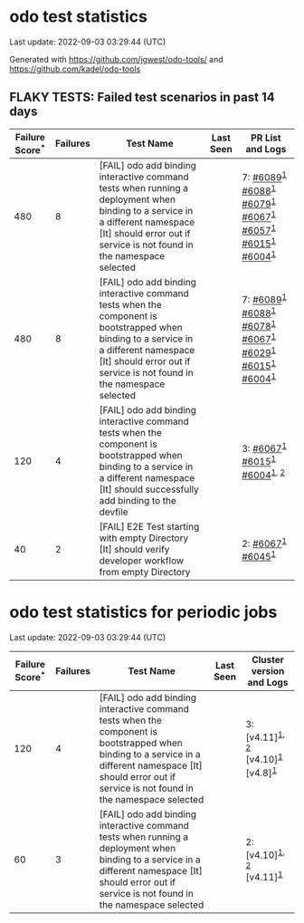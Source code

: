 # odo test statistics
Last update: 2022-09-03 03:29:44 (UTC)

Generated with https://github.com/jgwest/odo-tools/ and https://github.com/kadel/odo-tools
## FLAKY TESTS: Failed test scenarios in past 14 days
| Failure Score<sup>*</sup> | Failures | Test Name | Last Seen | PR List and Logs 
|---|---|---|---|---|
| 480 | 8 | [FAIL] odo add binding interactive command tests when running a deployment when binding to a service in a different namespace [It] should error out if service is not found in the namespace selected |  | 7: [#6089](https://github.com/openshift/odo/pull/6089)<sup>[1](https://storage.googleapis.com/origin-ci-test/pr-logs/pull/redhat-developer_odo/6089/pull-ci-redhat-developer-odo-main-v4.10-integration-e2e/1565678745715478528/build-log.txt)</sup> [#6088](https://github.com/openshift/odo/pull/6088)<sup>[1](https://storage.googleapis.com/origin-ci-test/pr-logs/pull/redhat-developer_odo/6088/pull-ci-redhat-developer-odo-main-v4.10-integration-e2e/1565616202473017344/build-log.txt)</sup> [#6079](https://github.com/openshift/odo/pull/6079)<sup>[1](https://storage.googleapis.com/origin-ci-test/pr-logs/pull/redhat-developer_odo/6079/pull-ci-redhat-developer-odo-main-v4.10-integration-e2e/1565394745130225664/build-log.txt)</sup> [#6067](https://github.com/openshift/odo/pull/6067)<sup>[1](https://storage.googleapis.com/origin-ci-test/pr-logs/pull/redhat-developer_odo/6067/pull-ci-redhat-developer-odo-main-v4.10-integration-e2e/1565005130145730560/build-log.txt)</sup> [#6057](https://github.com/openshift/odo/pull/6057)<sup>[1](https://storage.googleapis.com/origin-ci-test/pr-logs/pull/redhat-developer_odo/6057/pull-ci-redhat-developer-odo-main-v4.10-integration-e2e/1564182595493695488/build-log.txt)</sup> [#6015](https://github.com/openshift/odo/pull/6015)<sup>[1](https://storage.googleapis.com/origin-ci-test/pr-logs/pull/redhat-developer_odo/6015/pull-ci-redhat-developer-odo-main-v4.10-integration-e2e/1564349432445538304/build-log.txt)</sup> [#6004](https://github.com/openshift/odo/pull/6004)<sup>[1](https://storage.googleapis.com/origin-ci-test/pr-logs/pull/redhat-developer_odo/6004/pull-ci-redhat-developer-odo-main-v4.10-integration-e2e/1563109419795877888/build-log.txt)</sup> 
| 480 | 8 | [FAIL] odo add binding interactive command tests when the component is bootstrapped when binding to a service in a different namespace [It] should error out if service is not found in the namespace selected |  | 7: [#6089](https://github.com/openshift/odo/pull/6089)<sup>[1](https://storage.googleapis.com/origin-ci-test/pr-logs/pull/redhat-developer_odo/6089/pull-ci-redhat-developer-odo-main-v4.10-integration-e2e/1565678745715478528/build-log.txt)</sup> [#6088](https://github.com/openshift/odo/pull/6088)<sup>[1](https://storage.googleapis.com/origin-ci-test/pr-logs/pull/redhat-developer_odo/6088/pull-ci-redhat-developer-odo-main-v4.10-integration-e2e/1565616202473017344/build-log.txt)</sup> [#6078](https://github.com/openshift/odo/pull/6078)<sup>[1](https://storage.googleapis.com/origin-ci-test/pr-logs/pull/redhat-developer_odo/6078/pull-ci-redhat-developer-odo-main-v4.10-integration-e2e/1565385375659069440/build-log.txt)</sup> [#6067](https://github.com/openshift/odo/pull/6067)<sup>[1](https://storage.googleapis.com/origin-ci-test/pr-logs/pull/redhat-developer_odo/6067/pull-ci-redhat-developer-odo-main-v4.10-integration-e2e/1564944910509936640/build-log.txt)</sup> [#6029](https://github.com/openshift/odo/pull/6029)<sup>[1](https://storage.googleapis.com/origin-ci-test/pr-logs/pull/redhat-developer_odo/6029/pull-ci-redhat-developer-odo-main-v4.10-integration-e2e/1562026732528078848/build-log.txt)</sup> [#6015](https://github.com/openshift/odo/pull/6015)<sup>[1](https://storage.googleapis.com/origin-ci-test/pr-logs/pull/redhat-developer_odo/6015/pull-ci-redhat-developer-odo-main-v4.10-integration-e2e/1564349432445538304/build-log.txt)</sup> [#6004](https://github.com/openshift/odo/pull/6004)<sup>[1](https://storage.googleapis.com/origin-ci-test/pr-logs/pull/redhat-developer_odo/6004/pull-ci-redhat-developer-odo-main-v4.10-integration-e2e/1563109419795877888/build-log.txt)</sup> 
| 120 | 4 | [FAIL] odo add binding interactive command tests when the component is bootstrapped when binding to a service in a different namespace [It] should successfully add binding to the devfile |  | 3: [#6067](https://github.com/openshift/odo/pull/6067)<sup>[1](https://storage.googleapis.com/origin-ci-test/pr-logs/pull/redhat-developer_odo/6067/pull-ci-redhat-developer-odo-main-v4.10-integration-e2e/1564944910509936640/build-log.txt)</sup> [#6015](https://github.com/openshift/odo/pull/6015)<sup>[1](https://storage.googleapis.com/origin-ci-test/pr-logs/pull/redhat-developer_odo/6015/pull-ci-redhat-developer-odo-main-v4.10-integration-e2e/1564349432445538304/build-log.txt)</sup> [#6004](https://github.com/openshift/odo/pull/6004)<sup>[1](https://storage.googleapis.com/origin-ci-test/pr-logs/pull/redhat-developer_odo/6004/pull-ci-redhat-developer-odo-main-v4.10-integration-e2e/1563109419795877888/build-log.txt), [2](https://storage.googleapis.com/origin-ci-test/pr-logs/pull/redhat-developer_odo/6004/pull-ci-redhat-developer-odo-main-v4.10-integration-e2e/1562043768381640704/build-log.txt)</sup> 
| 40 | 2 | [FAIL] E2E Test starting with empty Directory [It] should verify developer workflow from empty Directory |  | 2: [#6067](https://github.com/openshift/odo/pull/6067)<sup>[1](https://storage.googleapis.com/origin-ci-test/pr-logs/pull/redhat-developer_odo/6067/pull-ci-redhat-developer-odo-main-v4.10-integration-e2e/1565699101847195648/build-log.txt)</sup> [#6045](https://github.com/openshift/odo/pull/6045)<sup>[1](https://storage.googleapis.com/origin-ci-test/pr-logs/pull/redhat-developer_odo/6045/pull-ci-redhat-developer-odo-main-v4.10-integration-e2e/1562532901315153920/build-log.txt)</sup> 


# odo test statistics for periodic jobs
Last update: 2022-09-03 03:29:44 (UTC)

| Failure Score<sup>*</sup> | Failures | Test Name | Last Seen | Cluster version and Logs 
|---|---|---|---|---|
| 120 | 4 | [FAIL] odo add binding interactive command tests when the component is bootstrapped when binding to a service in a different namespace [It] should error out if service is not found in the namespace selected |  | 3: [v4.11]<sup>[1](https://storage.googleapis.com/origin-ci-test/logs/periodic-ci-redhat-developer-odo-main-v4.11-integration-e2e-periodic/1565478556824244224/build-log.txt), [2](https://storage.googleapis.com/origin-ci-test/logs/periodic-ci-redhat-developer-odo-main-v4.11-integration-e2e-periodic/1565840749520490496/build-log.txt)</sup> [v4.10]<sup>[1](https://storage.googleapis.com/origin-ci-test/logs/periodic-ci-redhat-developer-odo-main-v4.10-integration-e2e-periodic/1563545832110690304/build-log.txt)</sup> [v4.8]<sup>[1](https://storage.googleapis.com/origin-ci-test/logs/periodic-ci-redhat-developer-odo-main-v4.8-integration-e2e-periodic/1565370417651126272/build-log.txt)</sup> 
| 60 | 3 | [FAIL] odo add binding interactive command tests when running a deployment when binding to a service in a different namespace [It] should error out if service is not found in the namespace selected |  | 2: [v4.10]<sup>[1](https://storage.googleapis.com/origin-ci-test/logs/periodic-ci-redhat-developer-odo-main-v4.10-sbo-nightly-odo-tests/1565490039981346816/build-log.txt), [2](https://storage.googleapis.com/origin-ci-test/logs/periodic-ci-redhat-developer-odo-main-v4.10-integration-e2e-periodic/1563545832110690304/build-log.txt)</sup> [v4.11]<sup>[1](https://storage.googleapis.com/origin-ci-test/logs/periodic-ci-redhat-developer-odo-main-v4.11-integration-e2e-periodic/1565840749520490496/build-log.txt)</sup> 


